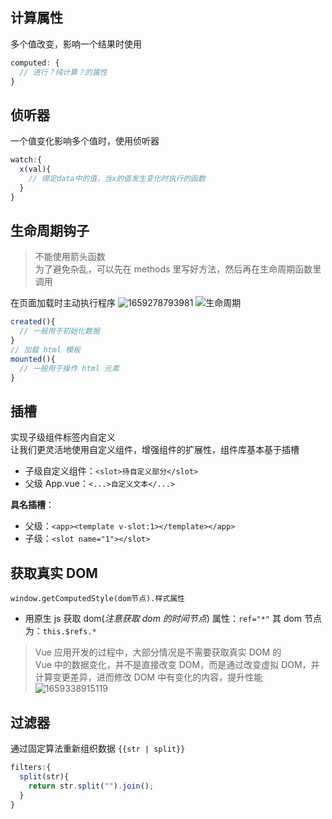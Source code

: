 ## 计算属性

多个值改变，影响一个结果时使用

```js
computed: {
  // 进行？纯计算？的属性
}
```

## 侦听器

一个值变化影响多个值时，使用侦听器

```js
watch:{
  x(val){
    // 绑定data中的值，当x的值发生变化时执行的函数
  }
}
```

## 生命周期钩子

> 不能使用箭头函数  
> 为了避免杂乱，可以先在 methods 里写好方法，然后再在生命周期函数里调用

在页面加载时主动执行程序
![1659278793981](@img/1659278793981.png)
![生命周期](@img/20200204152241.png)

```js
created(){
  // 一般用于初始化数据
}
// 加载 html 模板
mounted(){
  // 一般用于操作 html 元素
}
```

## 插槽

实现子级组件标签内自定义  
让我们更灵活地使用自定义组件，增强组件的扩展性，组件库基本基于插槽

- 子级自定义组件：`<slot>待自定义部分</slot>`
- 父级 App.vue：`<...>自定义文本</...>`

**具名插槽**：

- 父级：`<app><template v-slot:1></template></app>`
- 子级：`<slot name="1"></slot>`

## 获取真实 DOM

`window.getComputedStyle(dom节点).样式属性`

- 用原生 js 获取 dom(_注意获取 dom 的时间节点_)
  属性：`ref="*"` 其 dom 节点为：`this.$refs.*`

> Vue 应用开发的过程中，大部分情况是不需要获取真实 DOM 的  
> Vue 中的数据变化，并不是直接改变 DOM，而是通过改变虚拟 DOM，并计算变更差异，进而修改 DOM 中有变化的内容，提升性能  
> ![1659338915119](@img/1659338915119.png)

## 过滤器

通过固定算法重新组织数据 `{{str | split}}`

```js
filters:{
  split(str){
    return str.split("").join();
  }
}
```
